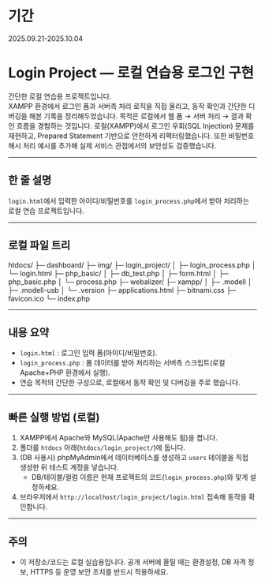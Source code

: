 # 기간
2025.09.21-2025.10.04


# Login Project — 로컬 연습용 로그인 구현

간단한 로컬 연습용 프로젝트입니다.  
XAMPP 환경에서 로그인 폼과 서버측 처리 로직을 직접 올리고, 동작 확인과 간단한 디버깅을 해본 기록을 정리해두었습니다. 목적은 로컬에서 웹 폼 → 서버 처리 → 결과 확인 흐름을 경험하는 것입니다.
로컬(XAMPP)에서 로그인 우회(SQL Injection) 문제를 재현하고, Prepared Statement 기반으로 안전하게 리팩터링했습니다. 또한 비밀번호 해시 처리 예시를 추가해 실제 서비스 관점에서의 보안성도 검증했습니다.

---

## 한 줄 설명
`login.html`에서 입력한 아이디/비밀번호를 `login_process.php`에서 받아 처리하는 로컬 연습 프로젝트입니다.

---

## 로컬 파일 트리
htdocs/
├─ dashboard/
├─ img/
├─ login_project/
│ ├─ login_process.php
│ └─ login.html
├─ php_basic/
│ ├─ db_test.php
│ ├─ form.html
│ ├─ php_basic.php
│ └─ process.php
├─ webalizer/
├─ xampp/
│ ├─ .modell
│ ├─ .modell-usb
│ └─ .version
├─ applications.html
├─ bitnami.css
├─ favicon.ico
└─ index.php


---

## 내용 요약
- `login.html` : 로그인 입력 폼(아이디/비밀번호).  
- `login_process.php` : 폼 데이터를 받아 처리하는 서버측 스크립트(로컬 Apache+PHP 환경에서 실행).  
- 연습 목적의 간단한 구성으로, 로컬에서 동작 확인 및 디버깅을 주로 했습니다.

---

## 빠른 실행 방법 (로컬)
1. XAMPP에서 Apache와 MySQL(Apache만 사용해도 됨)을 켭니다.  
2. 폴더를 `htdocs` 아래(`htdocs/login_project/`)에 둡니다.  
3. (DB 사용시) phpMyAdmin에서 데이터베이스를 생성하고 `users` 테이블을 직접 생성한 뒤 테스트 계정을 넣습니다.  
   - DB/테이블/컬럼 이름은 현재 프로젝트의 코드(`login_process.php`)와 맞게 설정하세요.  
4. 브라우저에서 `http://localhost/login_project/login.html` 접속해 동작을 확인합니다.

---

## 주의
- 이 저장소/코드는 로컬 실습용입니다. 공개 서버에 올릴 때는 환경설정, DB 자격 정보, HTTPS 등 운영 보안 조치를 반드시 적용하세요.
